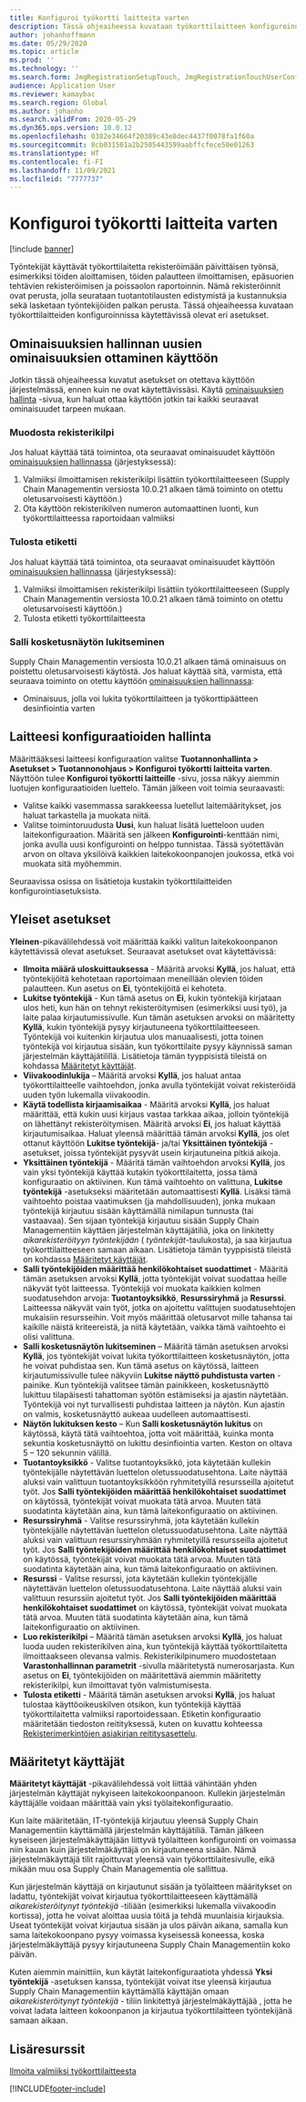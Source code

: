 ```yaml
---
title: Konfiguroi työkortti laitteita varten
description: Tässä ohjeaiheessa kuvataan työkorttilaitteen konfiguroinnissa käytettävissä olevat eri asetukset.
author: johanhoffmann
ms.date: 05/29/2020
ms.topic: article
ms.prod: ''
ms.technology: ''
ms.search.form: JmgRegistrationSetupTouch, JmgRegistrationTouchUserConfiguration
audience: Application User
ms.reviewer: kamaybac
ms.search.region: Global
ms.author: johanho
ms.search.validFrom: 2020-05-29
ms.dyn365.ops.version: 10.0.12
ms.openlocfilehash: 0382e34664f20389c43e8dec4437f0078fa1f60a
ms.sourcegitcommit: 8cb031501a2b2505443599aabffcfece50e01263
ms.translationtype: HT
ms.contentlocale: fi-FI
ms.lasthandoff: 11/09/2021
ms.locfileid: "7777737"
---
```

# <a name="configure-job-card-for-devices"></a>Konfiguroi työkortti laitteita varten

[!include [banner](../includes/banner.md)]

Työntekijät käyttävät työkorttilaitetta rekisteröimään päivittäisen työnsä, esimerkiksi töiden aloittamisen, töiden palautteen ilmoittamisen, epäsuorien tehtävien rekisteröimisen ja poissaolon raportoinnin. Nämä rekisteröinnit ovat perusta, jolla seurataan tuotantotilausten edistymistä ja kustannuksia sekä lasketaan työntekijöiden palkan perusta. Tässä ohjeaiheessa kuvataan työkorttilaitteiden konfiguroinnissa käytettävissä olevat eri asetukset.

## <a name="enable-new-features-in-feature-management"></a>Ominaisuuksien hallinnan uusien ominaisuuksien ottaminen käyttöön

Jotkin tässä ohjeaiheessa kuvatut asetukset on otettava käyttöön järjestelmässä, ennen kuin ne ovat käytettävissäsi. Käytä [ominaisuuksien hallinta](../../fin-ops-core/fin-ops/get-started/feature-management/feature-management-overview.md) -sivua, kun haluat ottaa käyttöön jotkin tai kaikki seuraavat ominaisuudet tarpeen mukaan.

### <a name="generate-license-plate"></a>Muodosta rekisterikilpi

Jos haluat käyttää tätä toimintoa, ota seuraavat ominaisuudet käyttöön [ominaisuuksien hallinnassa](../../fin-ops-core/fin-ops/get-started/feature-management/feature-management-overview.md) (järjestyksessä):

1. Valmiiksi ilmoittamisen rekisterikilpi lisättiin työkorttilaitteeseen (Supply Chain Managementin versiosta 10.0.21 alkaen tämä toiminto on otettu oletusarvoisesti käyttöön.)
1. Ota käyttöön rekisterikilven numeron automaattinen luonti, kun työkorttilaitteessa raportoidaan valmiiksi

### <a name="print-label"></a>Tulosta etiketti

Jos haluat käyttää tätä toimintoa, ota seuraavat ominaisuudet käyttöön [ominaisuuksien hallinnassa](../../fin-ops-core/fin-ops/get-started/feature-management/feature-management-overview.md) (järjestyksessä):

1. Valmiiksi ilmoittamisen rekisterikilpi lisättiin työkorttilaitteeseen (Supply Chain Managementin versiosta 10.0.21 alkaen tämä toiminto on otettu oletusarvoisesti käyttöön.)
1. Tulosta etiketti työkorttilaitteesta

### <a name="allow-locking-of-touch-screen"></a>Salli kosketusnäytön lukitseminen

Supply Chain Managementin versiosta 10.0.21 alkaen tämä ominaisuus on poistettu oletusarvoisesti käytöstä. Jos haluat käyttää sitä, varmista, että seuraava toiminto on otettu käyttöön [ominaisuuksien hallinnassa](../../fin-ops-core/fin-ops/get-started/feature-management/feature-management-overview.md):

- Ominaisuus, jolla voi lukita työkorttilaitteen ja työkorttipäätteen desinfiointia varten

## <a name="manage-your-device-configurations"></a>Laitteesi konfiguraatioiden hallinta

Määrittääksesi laitteesi konfiguraation valitse **Tuotannonhallinta > Asetukset > Tuotannonohjaus > Konfiguroi työkortti laitteita varten**. Näyttöön tulee **Konfiguroi työkortti laitteille** -sivu, jossa näkyy aiemmin luotujen konfiguraatioiden luettelo. Tämän jälkeen voit toimia seuraavasti: 

- Valitse kaikki vasemmassa sarakkeessa luetellut laitemääritykset, jos haluat tarkastella ja muokata niitä.
- Valitse toimintoruudusta **Uusi**, kun haluat lisätä luetteloon uuden laitekonfiguraation. Määritä sen jälkeen **Konfigurointi**-kenttään nimi, jonka avulla uusi konfigurointi on helppo tunnistaa. Tässä syötettävän arvon on oltava yksilöivä kaikkien laitekokoonpanojen joukossa, etkä voi muokata sitä myöhemmin.

Seuraavissa osissa on lisätietoja kustakin työkorttilaitteiden konfigurointiasetuksista.

## <a name="general-settings"></a>Yleiset asetukset

**Yleinen**-pikavälilehdessä voit määrittää kaikki valitun laitekokoonpanon käytettävissä olevat asetukset. Seuraavat asetukset ovat käytettävissä:

- **Ilmoita määrä uloskuittauksessa** - Määritä arvoksi **Kyllä**, jos haluat, että työntekijöitä kehotetaan raportoimaan meneillään olevien töiden palautteen. Kun asetus on **Ei**, työntekijöitä ei kehoteta.
- **Lukitse työntekijä** - Kun tämä asetus on **Ei**, kukin työntekijä kirjataan ulos heti, kun hän on tehnyt rekisteröitymisen (esimerkiksi uusi työ), ja laite palaa kirjautumissivulle. Kun tämän asetuksen arvoksi on määritetty **Kyllä**, kukin työntekijä pysyy kirjautuneena työkorttilaitteeseen. Työntekijä voi kuitenkin kirjautua ulos manuaalisesti, jotta toinen työntekijä voi kirjautua sisään, kun työkorttilaite pysyy käynnissä saman järjestelmän käyttäjätilillä. Lisätietoja tämän tyyppisistä tileistä on kohdassa [Määritetyt käyttäjät](#assigned-users).
- **Viivakoodinlukija** – Määritä arvoksi **Kyllä**, jos haluat antaa työkorttilaitteelle vaihtoehdon, jonka avulla työntekijät voivat rekisteröidä uuden työn lukemalla viivakoodin.
- **Käytä todellista kirjaamisaikaa** - Määritä arvoksi **Kyllä**, jos haluat määrittää, että kukin uusi kirjaus vastaa tarkkaa aikaa, jolloin työntekijä on lähettänyt rekisteröitymisen. Määritä arvoksi **Ei**, jos haluat käyttää kirjautumisaikaa. Haluat yleensä määrittää tämän arvoksi **Kyllä**, jos olet ottanut käyttöön **Lukitse työntekijä**- ja/tai **Yksittäinen työntekijä** -asetukset, joissa työntekijät pysyvät usein kirjautuneina pitkiä aikoja.
- **Yksittäinen työntekijä** - Määritä tämän vaihtoehdon arvoksi **Kyllä**, jos vain yksi työntekijä käyttää kutakin työkorttilaitetta, jossa tämä konfiguraatio on aktiivinen. Kun tämä vaihtoehto on valittuna, **Lukitse työntekijä** -asetukseksi määritetään automaattisesti **Kyllä**. Lisäksi tämä vaihtoehto poistaa vaatimuksen (ja mahdollisuuden), jonka mukaan työntekijä kirjautuu sisään käyttämällä nimilapun tunnusta (tai vastaavaa). Sen sijaan työntekijä kirjautuu sisään Supply Chain Managementiin käyttäen järjestelmän käyttäjätiliä, joka on linkitetty *aikarekisteröityyn työntekijään* ( *työntekijät*-taulukosta), ja saa kirjautua työkorttilaitteeseen samaan aikaan.  Lisätietoja tämän tyyppisistä tileistä on kohdassa [Määritetyt käyttäjät](#assigned-users).
- **Salli työntekijöiden määrittää henkilökohtaiset suodattimet** - Määritä tämän asetuksen arvoksi **Kyllä**, jotta työntekijät voivat suodattaa heille näkyvät työt laitteessa. Työntekijä voi muokata kaikkien kolmen suodatusehdon arvoja: **Tuotantoyksikkö**, **Resurssiryhmä** ja **Resurssi**. Laitteessa näkyvät vain työt, jotka on ajoitettu valittujen suodatusehtojen mukaisiin resursseihin. Voit myös määrittää oletusarvot mille tahansa tai kaikille näistä kriteereistä, ja niitä käytetään, vaikka tämä vaihtoehto ei olisi valittuna.
- **Salli kosketusnäytön lukitseminen** – Määritä tämän asetuksen arvoksi **Kyllä**, jos työntekijät voivat lukita työkorttilaitteen kosketusnäytön, jotta he voivat puhdistaa sen. Kun tämä asetus on käytössä, laitteen kirjautumissivulle tulee näkyviin **Lukitse näyttö puhdistusta varten** -painike. Kun työntekijä valitsee tämän painikkeen, kosketusnäyttö lukittuu tilapäisesti tahattoman syötön estämiseksi ja ajastin näytetään. Työntekijä voi nyt turvallisesti puhdistaa laitteen ja näytön. Kun ajastin on valmis, kosketusnäyttö aukeaa uudelleen automaattisesti.
- **Näytön lukituksen kesto** – Kun **Salli kosketusnäytön lukitus** on käytössä, käytä tätä vaihtoehtoa, jotta voit määrittää, kuinka monta sekuntia kosketusnäyttö on lukittu desinfiointia varten. Keston on oltava 5 – 120 sekunnin välillä.
- **Tuotantoyksikkö** - Valitse tuotantoyksikkö, jota käytetään kullekin työntekijälle näytettävän luettelon oletussuodatusehtona. Laite näyttää aluksi vain valittuun tuotantoyksikköön ryhmitetyillä resursseilla ajoitetut työt. Jos **Salli työntekijöiden määrittää henkilökohtaiset suodattimet** on käytössä, työntekijät voivat muokata tätä arvoa. Muuten tätä suodatinta käytetään aina, kun tämä laitekonfiguraatio on aktiivinen.
- **Resurssiryhmä** - Valitse resurssiryhmä, jota käytetään kullekin työntekijälle näytettävän luettelon oletussuodatusehtona. Laite näyttää aluksi vain valittuun resurssiryhmään ryhmitetyillä resursseilla ajoitetut työt. Jos **Salli työntekijöiden määrittää henkilökohtaiset suodattimet** on käytössä, työntekijät voivat muokata tätä arvoa. Muuten tätä suodatinta käytetään aina, kun tämä laitekonfiguraatio on aktiivinen.
- **Resurssi** - Valitse resurssi, jota käytetään kullekin työntekijälle näytettävän luettelon oletussuodatusehtona. Laite näyttää aluksi vain valittuun resurssiin ajoitetut työt. Jos **Salli työntekijöiden määrittää henkilökohtaiset suodattimet** on käytössä, työntekijät voivat muokata tätä arvoa. Muuten tätä suodatinta käytetään aina, kun tämä laitekonfiguraatio on aktiivinen.
- **Luo rekisterikilpi** – Määritä tämän asetuksen arvoksi **Kyllä**, jos haluat luoda uuden rekisterikilven aina, kun työntekijä käyttää työkorttilaitetta ilmoittaakseen olevansa valmis. Rekisterikilpinumero muodostetaan **Varastonhallinnan parametrit** -sivulla määritetystä numerosarjasta. Kun asetus on **Ei**, työntekijöiden on määritettävä aiemmin määritetty rekisterikilpi, kun ilmoittavat työn valmistumisesta.
- **Tulosta etiketti** - Määritä tämän asetuksen arvoksi **Kyllä**, jos haluat tulostaa käyttöoikeuskilven otsikon, kun työntekijä käyttää työkorttilaitetta valmiiksi raportoidessaan. Etiketin konfiguraatio määritetään tiedoston reitityksessä, kuten on kuvattu kohteessa [Rekisterimerkintöjen asiakirjan reititysasettelu](../warehousing/document-routing-layout-for-license-plates.md).

<a name="assigned-users"></a>

## <a name="assigned-users"></a>Määritetyt käyttäjät

**Määritetyt käyttäjät** -pikavälilehdessä voit liittää vähintään yhden järjestelmän käyttäjät nykyiseen laitekokoonpanoon. Kullekin järjestelmän käyttäjälle voidaan määrittää vain yksi työlaitekonfiguraatio.

Kun laite määritetään, IT-työntekijä kirjautuu yleensä Supply Chain Managementiin käyttämällä järjestelmän käyttäjätiliä. Tämän jälkeen kyseiseen järjestelmäkäyttäjään liittyvä työlaitteen konfigurointi on voimassa niin kauan kuin järjestelmäkäyttäjä on kirjautuneena sisään. Nämä järjestelmäkäyttäjä tilit rajoittuvat yleensä vain työkorttilaitesivulle, eikä mikään muu osa Supply Chain Managementia ole sallittua.

Kun järjestelmän käyttäjä on kirjautunut sisään ja työlaitteen määritykset on ladattu, työntekijät voivat kirjautua työkorttilaitteeseen käyttämällä *aikarekisteröitynyt työntekijä* -tiliään (esimerkiksi lukemalla viivakoodin kortissa), jotta he voivat aloittaa uusia töitä ja tehdä muunlaisia kirjauksia. Useat työntekijät voivat kirjautua sisään ja ulos päivän aikana, samalla kun sama laitekokoonpano pysyy voimassa kyseisessä koneessa, koska järjestelmäkäyttäjä pysyy kirjautuneena Supply Chain Managementiin koko päivän.

Kuten aiemmin mainittiin, kun käytät laitekonfiguraatiota yhdessä **Yksi työntekijä** -asetuksen kanssa, työntekijät voivat itse yleensä kirjautua Supply Chain Managementiin käyttämällä käyttäjän omaan *aikarekisteröitynyt työntekijä* - tiliin linkitettyä järjestelmäkäyttäjää , jotta he voivat ladata laitteen kokoonpanon ja kirjautua työkorttilaitteen työntekijänä samaan aikaan.

## <a name="additional-resources"></a>Lisäresurssit

[Ilmoita valmiiksi työkorttilaitteesta](report-finished-job-device.md)


[!INCLUDE[footer-include](../../includes/footer-banner.md)]